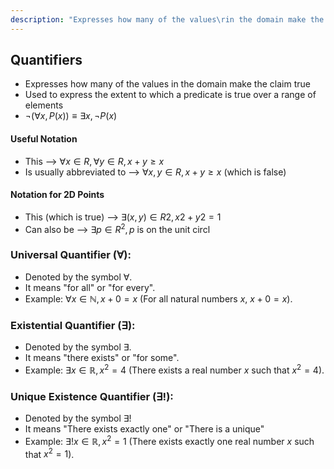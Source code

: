 ```yaml
---
description: "Expresses how many of the values\rin the domain make the claim true"
---
```


## Quantifiers
- Expresses how many of the values in the domain make the claim true
-  Used to express the extent to which a predicate is true over a range of elements
- $¬(∀x, P(x)) ≡ ∃x, ¬P(x)$

#### Useful Notation
- This --> $∀x ∈ R, ∀y ∈ R, x + y ≥ x$
- Is usually abbreviated to --> $∀x, y ∈ R, x + y ≥ x$ (which is false)

#### Notation for 2D Points
- This (which is true) --> $∃(x, y) ∈ R 2 , x2 + y 2 = 1$
- Can also be --> $∃p ∈ R^2 , p$ is on the unit circl

### Universal Quantifier ($\forall$):
   - Denoted by the symbol $\forall$.
   - It means "for all" or "for every".
   - Example: $\forall x \in \mathbb{N}, x + 0 = x$ (For all natural numbers $x$, $x + 0 = x$).

### Existential Quantifier ($\exists$):
   - Denoted by the symbol $\exists$.
   - It means "there exists" or "for some".
   - Example: $\exists x \in \mathbb{R}, x^2 = 4$ (There exists a real number $x$ such that $x^2 = 4$).

### Unique Existence Quantifier ($\exists!$):
- Denoted by the symbol $\exists!$
- It means "There exists exactly one" or "There is a unique"
- Example: $\exists! x \in \mathbb{R}, x^2 = 1$ (There exists exactly one real number $x$ such that $x^2 = 1$).


